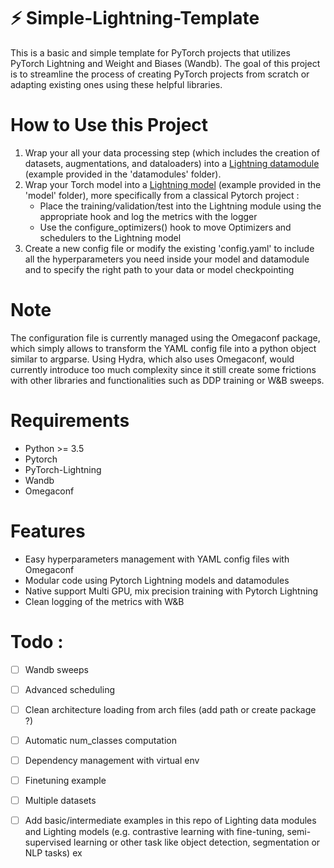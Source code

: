 # ⚡ Simple-Lightning-Template

This is a basic and simple template for PyTorch projects that utilizes PyTorch Lightning and Weight and Biases (Wandb).
The goal of this project is to streamline the process of creating PyTorch projects from scratch or adapting existing
ones using these helpful libraries.

# How to Use this Project

1. Wrap your all your data processing step (which includes the creation of datasets, augmentations, and dataloaders)
   into a [Lightning datamodule](https://pytorch-lightning.readthedocs.io/en/stable/data/datamodule.html) (example
   provided in the 'datamodules' folder).
2. Wrap your Torch model into
   a [Lightning model](https://pytorch-lightning.readthedocs.io/en/stable/common/lightning_module.html) (example
   provided in the 'model' folder), more specifically from a classical Pytorch project :
    * Place the training/validation/test into the Lightning module using the appropriate hook and log the metrics with
      the logger
    * Use the configure_optimizers() hook to move Optimizers and schedulers to the Lightning model
3. Create a new config file or modify the existing 'config.yaml' to include all the hyperparameters you need inside your
   model and datamodule and to specify the right path to your data or model checkpointing

# Note

The configuration file is currently managed using the Omegaconf package, which simply allows to transform the YAML 
config file into a python object similar to argparse. Using Hydra, which also uses Omegaconf, would
currently introduce too much complexity since it still create some frictions with other libraries and functionalities 
such as DDP training or W&B sweeps.

# Requirements

* Python >= 3.5
* Pytorch
* PyTorch-Lightning
* Wandb
* Omegaconf

# Features

* Easy hyperparameters management with YAML config files with Omegaconf
* Modular code using Pytorch Lightning models and datamodules
* Native support Multi GPU, mix precision training with Pytorch Lightning
* Clean logging of the metrics with W&B

# Todo :

- [ ] Wandb sweeps
- [ ] Advanced scheduling
- [ ] Clean architecture loading from arch files (add path or create package ?)
- [ ] Automatic num_classes computation
- [ ] Dependency management with virtual env
- [ ] Finetuning example
- [ ] Multiple datasets
- [ ] Add basic/intermediate examples in this repo of Lighting data modules and Lighting models
  (e.g. contrastive learning with fine-tuning, semi-supervised learning or other task like object detection,
  segmentation or NLP tasks) ex

